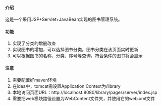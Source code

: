 #### 介绍  
这是一个采用JSP+Servlet+JavaBean实现的图书管理系统。

#### 功能  

1. 实现了分类的增删改查
2. 实现图书的增加，可以选择图书分类。图书分类在该页面实时更新
3. 可以根据图书的名称、分类、序号等查询，符合条件的图书将会显示

#### 注意
1. 需要配置好maven环境
2. 在idea中，tomcat需设置Application Context为/library
3. 本地访问页面URL：http://localhost:8080/library/pages/server/index.jsp
4. 需要把web模块路径设置为WebContent文件夹，并使用它的web.xml文件